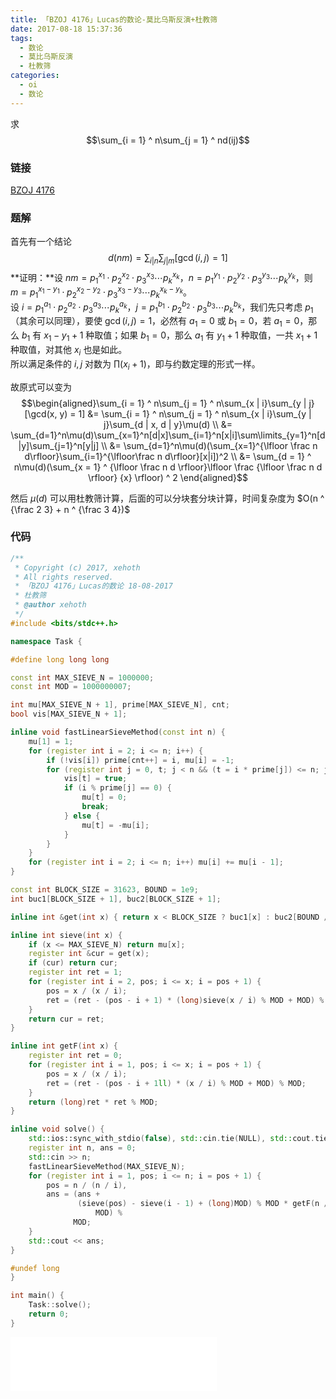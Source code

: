 ```yaml
---
title: 「BZOJ 4176」Lucas的数论-莫比乌斯反演+杜教筛
date: 2017-08-18 15:37:36
tags:
  - 数论
  - 莫比乌斯反演
  - 杜教筛
categories:
  - oi
  - 数论
---
```

求
$$\sum_{i = 1} ^ n\sum_{j = 1} ^ nd(ij)$$

<!-- more -->
### 链接
[BZOJ 4176](http://www.lydsy.com/JudgeOnline/problem.php?id=4176)

### 题解
首先有一个结论
$$d(nm) = \sum_{i | n}\sum_{j | m}[\gcd(i, j) = 1]$$
**证明：**设 $nm = p_1^{x_1}\cdot p_2^{x_2}\cdot p_3^{x_3}\cdots p_k^{x_k}$，$n = p_1^{y_1}\cdot p_2^{y_2}\cdot p_3^{y_3}\cdots p_k^{y_k}$，则 $m = p_1^{x_1 - y_1}\cdot p_2^{x_2 - y_2}\cdot p_3^{x_3 - y_3}\cdots p_k^{x_k - y_k}$。  
设 $i = p_1^{a_1}\cdot p_2^{a_2}\cdot p_3^{a_3}\cdots p_k^{a_k}$，$j = p_1^{b_1}\cdot p_2^{b_2}\cdot p_3^{b_3}\cdots p_k^{b_k}$，我们先只考虑 $p_1$（其余可以同理），要使 $\gcd(i, j) = 1$，必然有 $a_1 = 0$ 或 $b_1 = 0$，若 $a_1 = 0$，那么 $b_1$ 有 $x_1 - y_1 + 1$ 种取值；如果 $b_1 = 0$，那么 $a_1$ 有 $y_1 + 1$ 种取值，一共 $x_1 + 1$ 种取值，对其他 $x_i$ 也是如此。  
所以满足条件的 $i, j$ 对数为 $\prod(x_i + 1)$，即与约数定理的形式一样。

故原式可以变为
$$\begin{aligned}\sum_{i = 1} ^ n\sum_{j = 1} ^ n\sum_{x | i}\sum_{y | j}[\gcd(x, y) = 1] &= \sum_{i = 1} ^ n\sum_{j = 1} ^ n\sum_{x | i}\sum_{y | j}\sum_{d | x, d | y}\mu(d) \\
&= \sum_{d=1}^n\mu(d)\sum_{x=1}^n[d|x]\sum_{i=1}^n[x|i]\sum\limits_{y=1}^n[d|y]\sum_{j=1}^n[y|j] \\
&= \sum_{d=1}^n\mu(d)(\sum_{x=1}^{\lfloor \frac n d\rfloor}\sum_{i=1}^{\lfloor\frac n d\rfloor}[x|i])^2 \\
&= \sum_{d = 1} ^ n\mu(d)(\sum_{x = 1} ^ {\lfloor \frac n d \rfloor}\lfloor \frac {\lfloor \frac n d \rfloor} {x} \rfloor) ^ 2
\end{aligned}$$

然后 $\mu(d)$ 可以用杜教筛计算，后面的可以分块套分块计算，时间复杂度为 $O(n ^ {\frac 2 3} + n ^ {\frac 3 4})$

### 代码
``` cpp
/**
 * Copyright (c) 2017, xehoth
 * All rights reserved.
 * 「BZOJ 4176」Lucas的数论 18-08-2017
 * 杜教筛
 * @author xehoth
 */
#include <bits/stdc++.h>

namespace Task {

#define long long long

const int MAX_SIEVE_N = 1000000;
const int MOD = 1000000007;

int mu[MAX_SIEVE_N + 1], prime[MAX_SIEVE_N], cnt;
bool vis[MAX_SIEVE_N + 1];

inline void fastLinearSieveMethod(const int n) {
    mu[1] = 1;
    for (register int i = 2; i <= n; i++) {
        if (!vis[i]) prime[cnt++] = i, mu[i] = -1;
        for (register int j = 0, t; j < n && (t = i * prime[j]) <= n; j++) {
            vis[t] = true;
            if (i % prime[j] == 0) {
                mu[t] = 0;
                break;
            } else {
                mu[t] = -mu[i];
            }
        }
    }
    for (register int i = 2; i <= n; i++) mu[i] += mu[i - 1];
}

const int BLOCK_SIZE = 31623, BOUND = 1e9;
int buc1[BLOCK_SIZE + 1], buc2[BLOCK_SIZE + 1];

inline int &get(int x) { return x < BLOCK_SIZE ? buc1[x] : buc2[BOUND / x]; }

inline int sieve(int x) {
    if (x <= MAX_SIEVE_N) return mu[x];
    register int &cur = get(x);
    if (cur) return cur;
    register int ret = 1;
    for (register int i = 2, pos; i <= x; i = pos + 1) {
        pos = x / (x / i);
        ret = (ret - (pos - i + 1) * (long)sieve(x / i) % MOD + MOD) % MOD;
    }
    return cur = ret;
}

inline int getF(int x) {
    register int ret = 0;
    for (register int i = 1, pos; i <= x; i = pos + 1) {
        pos = x / (x / i);
        ret = (ret - (pos - i + 1ll) * (x / i) % MOD + MOD) % MOD;
    }
    return (long)ret * ret % MOD;
}

inline void solve() {
    std::ios::sync_with_stdio(false), std::cin.tie(NULL), std::cout.tie(NULL);
    register int n, ans = 0;
    std::cin >> n;
    fastLinearSieveMethod(MAX_SIEVE_N);
    for (register int i = 1, pos; i <= n; i = pos + 1) {
        pos = n / (n / i),
        ans = (ans +
               (sieve(pos) - sieve(i - 1) + (long)MOD) % MOD * getF(n / i) %
                   MOD) %
              MOD;
    }
    std::cout << ans;
}

#undef long
}

int main() {
    Task::solve();
    return 0;
}
```

<iframe frameborder="no" border="0" marginwidth="0" marginheight="0" width=330 height=86 src="//music.163.com/outchain/player?type=2&id=498286385&auto=1&height=66"></iframe>